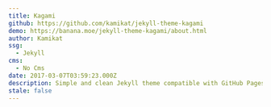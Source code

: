 ```yaml
---
title: Kagami
github: https://github.com/kamikat/jekyll-theme-kagami
demo: https://banana.moe/jekyll-theme-kagami/about.html
author: Kamikat
ssg:
  - Jekyll
cms:
  - No Cms
date: 2017-03-07T03:59:23.000Z
description: Simple and clean Jekyll theme compatible with GitHub Pages.
stale: false
---
```

